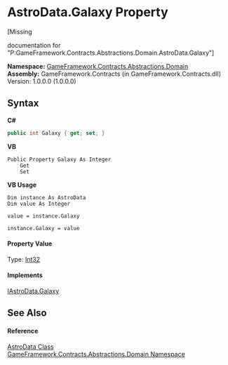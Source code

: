 # AstroData.Galaxy Property 
 

\[Missing <summary> documentation for "P:GameFramework.Contracts.Abstractions.Domain.AstroData.Galaxy"\]

**Namespace:**&nbsp;<a href="cbea2cac-4b61-7f85-9e15-c3347ab319fc">GameFramework.Contracts.Abstractions.Domain</a><br />**Assembly:**&nbsp;GameFramework.Contracts (in GameFramework.Contracts.dll) Version: 1.0.0.0 (1.0.0.0)

## Syntax

**C#**<br />
``` C#
public int Galaxy { get; set; }
```

**VB**<br />
``` VB
Public Property Galaxy As Integer
	Get
	Set
```

**VB Usage**<br />
``` VB Usage
Dim instance As AstroData
Dim value As Integer

value = instance.Galaxy

instance.Galaxy = value
```


#### Property Value
Type: <a href="http://msdn2.microsoft.com/en-us/library/td2s409d" target="_blank">Int32</a>

#### Implements
<a href="d4228260-48ed-80f4-15d2-be836697db4f">IAstroData.Galaxy</a><br />

## See Also


#### Reference
<a href="9eab2471-f810-29b9-a246-fe4d23cd7b30">AstroData Class</a><br /><a href="cbea2cac-4b61-7f85-9e15-c3347ab319fc">GameFramework.Contracts.Abstractions.Domain Namespace</a><br />
